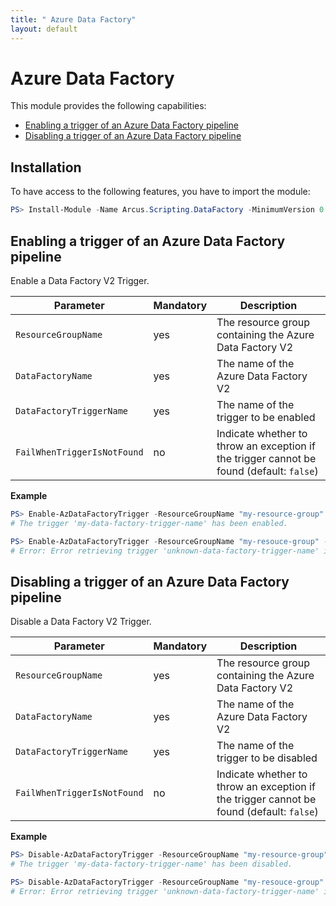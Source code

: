 ```yaml
---
title: " Azure Data Factory"
layout: default
---
```


# Azure Data Factory

This module provides the following capabilities:
- [Enabling a trigger of an Azure Data Factory pipeline](#enabling-a-trigger-of-an-azure-data-factory-pipeline)
- [Disabling a trigger of an Azure Data Factory pipeline](#disabling-a-trigger-of-an-azure-data-factory-pipeline)

## Installation

To have access to the following features, you have to import the module:

```powershell
PS> Install-Module -Name Arcus.Scripting.DataFactory -MinimumVersion 0.1.3
```

## Enabling a trigger of an Azure Data Factory pipeline

Enable a Data Factory V2 Trigger.

| Parameter                   | Mandatory | Description                                                                              |
| --------------------------- | --------- | ---------------------------------------------------------------------------------------- |
| `ResourceGroupName`         | yes       | The resource group containing the Azure Data Factory V2                                  |
| `DataFactoryName`           | yes       | The name of the Azure Data Factory V2                                                    |
| `DataFactoryTriggerName`    | yes       | The name of the trigger to be enabled                                                    |
| `FailWhenTriggerIsNotFound` | no        | Indicate whether to throw an exception if the trigger cannot be found (default: `false`) |

**Example**

```powershell
PS> Enable-AzDataFactoryTrigger -ResourceGroupName "my-resource-group" -DataFactoryName "my-data-factory-name" -DataFactoryTriggerName "my-data-factory-trigger-name"
# The trigger 'my-data-factory-trigger-name' has been enabled.
```

```powershell
PS> Enable-AzDataFactoryTrigger -ResourceGroupName "my-resouce-group" -DataFactoryName "my-data-factory-name" -DataFactoryTriggerName "unknown-data-factory-trigger-name" -FailWhenTriggerIsNotFound
# Error: Error retrieving trigger 'unknown-data-factory-trigger-name' in data factory 'my-data-factory'.
```


## Disabling a trigger of an Azure Data Factory pipeline

Disable a Data Factory V2 Trigger.

| Parameter                   | Mandatory | Description                                                                              |
| --------------------------- | --------- | ---------------------------------------------------------------------------------------- |
| `ResourceGroupName`         | yes       | The resource group containing the Azure Data Factory V2                                  |
| `DataFactoryName`           | yes       | The name of the Azure Data Factory V2                                                    |
| `DataFactoryTriggerName`    | yes       | The name of the trigger to be disabled                                                   |
| `FailWhenTriggerIsNotFound` | no        | Indicate whether to throw an exception if the trigger cannot be found (default: `false`) |

**Example**

```powershell
PS> Disable-AzDataFactoryTrigger -ResourceGroupName "my-resource-group" -DataFactoryName "my-data-factory-name" -DataFactoryTriggerName "my-data-factory-trigger-name"
# The trigger 'my-data-factory-trigger-name' has been disabled.
```

```powershell
PS> Disable-AzDataFactoryTrigger -ResourceGroupName "my-resouce-group" -DataFactoryName "my-data-factory-name" -DataFactoryTriggerName "unknown-data-factory-trigger-name" -FailWhenTriggerIsNotFound
# Error: Error retrieving trigger 'unknown-data-factory-trigger-name' in data factory 'my-data-factory'.
```
